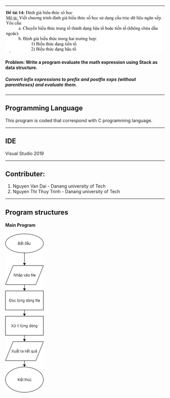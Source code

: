 ****

![alt](DeBai.png)
#### Problem: Write a program evaluate the math expression using Stack as data structure.
##### Convert infix expressions to prefix and postfix exps (without parentheses) and evaluate them. 

****
## Programming Language
This program is coded that correspond with C programming language.
****
## IDE
Visual Studio 2019

****
## Contributer:
1. Nguyen Van Dai - Danang university of Tech
2. Nguyen Thi Thuy Trinh - Danang university of Tech
   
**** 
## Program structures
#### Main Program
![alt](MainProgram.png)